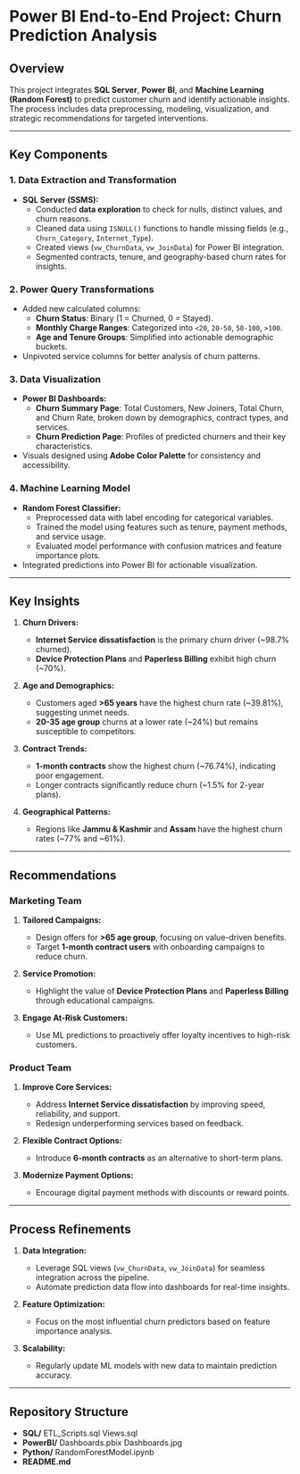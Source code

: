 # Power BI End-to-End Project: Churn Prediction Analysis

## Overview
This project integrates **SQL Server**, **Power BI**, and **Machine Learning (Random Forest)** to predict customer churn and identify actionable insights. The process includes data preprocessing, modeling, visualization, and strategic recommendations for targeted interventions.

---

## Key Components

### 1. Data Extraction and Transformation
- **SQL Server (SSMS):**
  - Conducted **data exploration** to check for nulls, distinct values, and churn reasons.
  - Cleaned data using `ISNULL()` functions to handle missing fields (e.g., `Churn_Category`, `Internet_Type`).
  - Created views (`vw_ChurnData`, `vw_JoinData`) for Power BI integration.
  - Segmented contracts, tenure, and geography-based churn rates for insights.

### 2. Power Query Transformations
- Added new calculated columns:
  - **Churn Status**: Binary (1 = Churned, 0 = Stayed).
  - **Monthly Charge Ranges**: Categorized into `<20`, `20-50`, `50-100`, `>100`.
  - **Age and Tenure Groups**: Simplified into actionable demographic buckets.
- Unpivoted service columns for better analysis of churn patterns.

### 3. Data Visualization
- **Power BI Dashboards:**
  - **Churn Summary Page**: Total Customers, New Joiners, Total Churn, and Churn Rate, broken down by demographics, contract types, and services.
  - **Churn Prediction Page**: Profiles of predicted churners and their key characteristics.
- Visuals designed using **Adobe Color Palette** for consistency and accessibility.

### 4. Machine Learning Model
- **Random Forest Classifier:**
  - Preprocessed data with label encoding for categorical variables.
  - Trained the model using features such as tenure, payment methods, and service usage.
  - Evaluated model performance with confusion matrices and feature importance plots.
- Integrated predictions into Power BI for actionable visualization.

---

## Key Insights

1. **Churn Drivers:**
   - **Internet Service dissatisfaction** is the primary churn driver (~98.7% churned).
   - **Device Protection Plans** and **Paperless Billing** exhibit high churn (~70%).

2. **Age and Demographics:**
   - Customers aged **>65 years** have the highest churn rate (~39.81%), suggesting unmet needs.
   - **20-35 age group** churns at a lower rate (~24%) but remains susceptible to competitors.

3. **Contract Trends:**
   - **1-month contracts** show the highest churn (~76.74%), indicating poor engagement.
   - Longer contracts significantly reduce churn (~1.5% for 2-year plans).

4. **Geographical Patterns:**
   - Regions like **Jammu & Kashmir** and **Assam** have the highest churn rates (~77% and ~61%).

---

## Recommendations

### Marketing Team
1. **Tailored Campaigns:**
   - Design offers for **>65 age group**, focusing on value-driven benefits.
   - Target **1-month contract users** with onboarding campaigns to reduce churn.

2. **Service Promotion:**
   - Highlight the value of **Device Protection Plans** and **Paperless Billing** through educational campaigns.

3. **Engage At-Risk Customers:**
   - Use ML predictions to proactively offer loyalty incentives to high-risk customers.

### Product Team
1. **Improve Core Services:**
   - Address **Internet Service dissatisfaction** by improving speed, reliability, and support.
   - Redesign underperforming services based on feedback.

2. **Flexible Contract Options:**
   - Introduce **6-month contracts** as an alternative to short-term plans.

3. **Modernize Payment Options:**
   - Encourage digital payment methods with discounts or reward points.

---

## Process Refinements

1. **Data Integration:**
   - Leverage SQL views (`vw_ChurnData`, `vw_JoinData`) for seamless integration across the pipeline.
   - Automate prediction data flow into dashboards for real-time insights.

2. **Feature Optimization:**
   - Focus on the most influential churn predictors based on feature importance analysis.

3. **Scalability:**
   - Regularly update ML models with new data to maintain prediction accuracy.

---

## Repository Structure
- **SQL/**
  ETL_Scripts.sql
  Views.sql
- **PowerBI/**
  Dashboards.pbix
  Dashboards.jpg
- **Python/**
  RandomForestModel.ipynb
- **README.md**
